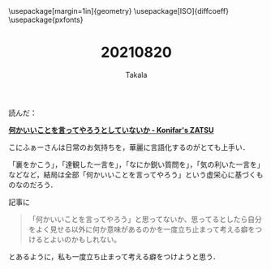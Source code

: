 ﻿---
title: 20210820
yesterday: 20210819
tomorrow: 20210821
days: 602
author: Takala
header-includes:
  - \usepackage[margin=1in]{geometry}
  - \usepackage[ISO]{diffcoeff}
  - \usepackage{pxfonts}
---



読んだ：

**[何かいいことを言ってやろうとしていないか - Konifar's ZATSU](https://konifar-zatsu.hatenadiary.jp/entry/2021/08/19/131041)**



こにふぁーさんは日常のお気持ちを，華麗に言語化するのがとても上手い．


「裏をかこう」，「達観した一言を」，「なにか鋭い質問を」，「気の利いた一言を」
などなど，結局は全部「何かいいことを言ってやろう」という虚栄心に基づくものなのだろう．


記事に

> 「何かいいことを言ってやろう」と思ってないか、思ってるとしたら自分をよく見せる以外に何か意味があるのかを一度立ち止まって考える癖をつけるとよいのかもしれない。


とあるように，私も一度立ち止まって考える癖をつけようと思う．



